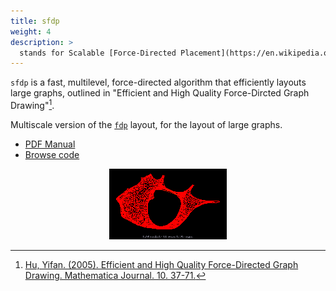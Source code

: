 ```yaml
---
title: sfdp
weight: 4
description: >
  stands for Scalable [Force-Directed Placement](https://en.wikipedia.org/wiki/Force-directed_graph_drawing).
---
```


`sfdp` is a fast, multilevel, force-directed algorithm that efficiently layouts large graphs, outlined in "Efficient and High Quality Force-Dircted Graph Drawing"[^1].

Multiscale version of the [`fdp`](/docs/layouts/fdp/) layout, for the layout of large graphs.

- [PDF Manual](/pdf/dot.1.pdf)
- [Browse code](https://gitlab.com/graphviz/graphviz/-/tree/main/lib/sfdpgen)

<p style="text-align: center;">
  <img src="/Gallery/undirected/200910_viz_matrix_188w.png">
</p>

[^1]: [Hu, Yifan. (2005). Efficient and High Quality Force-Directed Graph Drawing. Mathematica Journal. 10. 37-71.](http://yifanhu.net/PUB/graph_draw_small.pdf)

